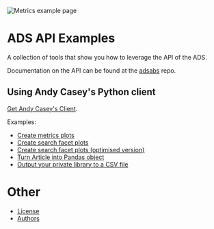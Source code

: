 ![Metrics example page](https://raw.githubusercontent.com/jonnybazookatone/ads-examples/master/metrics/ads_logo.jpg)

# ADS API Examples

A collection of tools that show you how to leverage the API of the ADS.

Documentation on the API can be found at the [adsabs](https://github.com/adsabs/adsabs-dev-api) repo.


## Using Andy Casey's Python client

[Get Andy Casey's Client](https://github.com/andycasey/ads).

Examples:

 * [Create metrics plots](metrics/)
 * [Create search facet plots](search_facet/)
 * [Create search facet plots (optimised version)](search_facet_optimised/)
 * [Turn Article into Pandas object](pandas/)
 * [Output your private library to a CSV file](library_csv/)


# Other

 * [License](LICENSE.md)
 * [Authors](AUTHORS.md)
